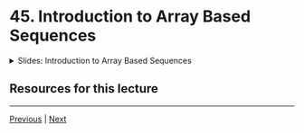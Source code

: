 # 45. Introduction to Array Based Sequences

<details>
  <summary> Slides: Introduction to Array Based Sequences </summary>

<p align="center" >
    <img src="https://python-ds.s3.us-west-1.amazonaws.com/Python-for-Data-Structures-Algorithms-and-Interviews/images/45_Introduction-to-Array-Based-Sequences.png" width="90%" > 
    <img src="https://python-ds.s3.us-west-1.amazonaws.com/Python-for-Data-Structures-Algorithms-and-Interviews/images/45_Introduction-to-Array-Based-Sequences_2.png" width="90%" > 
    <img src="https://python-ds.s3.us-west-1.amazonaws.com/Python-for-Data-Structures-Algorithms-and-Interviews/images/45_Introduction-to-Array-Based-Sequences_3.png" width="90%" > 
    <img src="https://python-ds.s3.us-west-1.amazonaws.com/Python-for-Data-Structures-Algorithms-and-Interviews/images/45_Introduction-to-Array-Based-Sequences_4.png" width="90%" > 
    <img src="https://python-ds.s3.us-west-1.amazonaws.com/Python-for-Data-Structures-Algorithms-and-Interviews/images/45_Introduction-to-Array-Based-Sequences_5.png" width="90%" > 

</p> 

</details>


##  Resources for this lecture



---

[Previous](./44-Big-O-Reference-Cheat-Sheet.md) | [Next](./46_Low-Level-Arrays.md)

